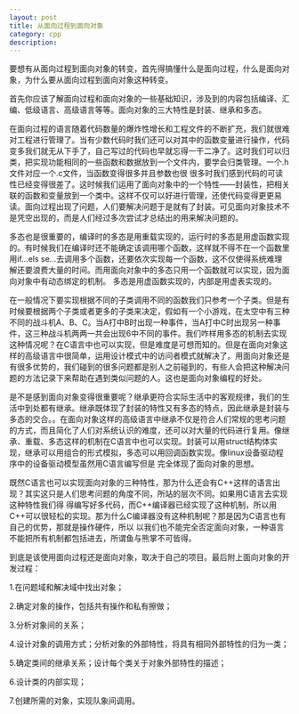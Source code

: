 ```yaml
---
layout: post
title: 从面向过程到面向对象
category: cpp 
description: 
---
```


要想有从面向过程到面向对象的转变，首先得搞懂什么是面向过程，什么是面向对象，为什么要从面向过程到面向对象这种转变。

首先你应该了解面向过程和面向对象的一些基础知识，涉及到的内容包括编译、汇编、低级语言、高级语言等等。面向对象的三大特性是封装、继承和多态。

在面向过程的语言随着代码数量的爆炸性增长和工程文件的不断扩充，我们就很难对工程进行管理了。当有少数代码时我们还可以对其中的函数变量进行操作，代码变多我们就无从下手了，自己写过的代码也早就忘得一干二净了。这时我们可以归类，把实现功能相同的一些函数和数据放到一个文件内，要学会归类管理。一个.h文件对应一个.c文件，当函数变得很多并且参数也很
很多时我们感到代码的可读性已经变得很差了。这时候我们运用了面向对象中的一个特性——封装性，把相关联的函数和变量放到一个类中。这样不仅可以好进行管理，还使代码变得更更易读。面向过程出现了问题，人们要解决问题于是就有了封装。可见面向对象技术不是凭空出现的，而是人们经过多次尝试才总结出的用来解决问题的。

多态也是很重要的，编译时的多态是用重载实现的，运行时的多态是用虚函数实现的。有时候我们在编译时还不能确定该调用哪个函数，这样就不得不在一个函数里用if…els
se…去调用多个函数，还要依次实现每一个函数，这不仅使得系统难理解还要浪费大量的时间。而用面向对象中的多态只用一个函数就可以实现，因为面向对象中有动态绑定的机制。
多态是用虚函数实现的，内部是用虚表实现的。

在一般情况下要实现根据不同的子类调用不同的函数我们只参考一个子类。但是有时候要根据两个子类或者更多的子类来决定，假如有一个小游戏，在太空中有三种不同的战斗机A、B、C。当A打中B时出现一种事件，当A打中C时出现另一种事件，这三种战斗机两两一共会出现6中不同的事件。我们咋样用多态的机制去实现这种情况呢？在C语言中也可以实现，但是难度是可想而知的。但是在面向对象这样的高级语言中很简单，运用设计模式中的访问者模式就解决了。用面向对象还是有很多优势的，我们碰到的很多问题都是别人之前碰到的，有些人会把这种解决问题的方法记录下来帮助在遇到类似问题的人。这也是面向对象编程的好处。

是不是感到面向对象变得很重要呢？继承更符合实际生活中的客观规律，我们的生活中到处都有继承。继承既体现了封装的特性又有多态的特点，因此继承是封装与多态的交合。。在面向对象这样的高级语言中继承不仅是符合人们常规的思考问题的方式，而且简化了人们对系统认识的难度，还可以对大量的代码进行复用。像继承、重载、多态这样的机制在C语言中也可以实现。封装可以用struct结构体实现，继承可以用组合的形式模拟，多态可以用回调函数实现。像linux设备驱动程序中的设备驱动模型虽然用C语言编写但是
完全体现了面向对象的思想。

既然C语言也可以实现面向对象的三种特性，那为什么还会有C++这样的语言出现？其实这只是人们思考问题的角度不同，所站的层次不同。如果用C语言去实现这种特性我们得
得编写好多代码，而C++编译器已经实现了这种机制，所以用C++可以很轻松的实现。那为什么C编译器没有这种机制呢？那是因为C语言也有自己的优势，那就是操作硬件，所以
以我们也不能完全否定面向对象，一种语言不能把所有机制都包括进去，所谓鱼与熊掌不可皆得。

到底是该使用面向过程还是面向对象，取决于自己的项目。最后附上面向对象的开发过程： 

1.在问题域和解决域中找出对象；

2.确定对象的操作，包括共有操作和私有擦做；

3.分析对象间的关系；

4.设计对象的调用方式；分析对象的外部特性，将具有相同外部特性的归为一类；

5.确定类间的继承关系；设计每个类关于对象外部特性的描述；

6.设计类的内部实现；

7.创建所需的对象，实现队象间调用。
